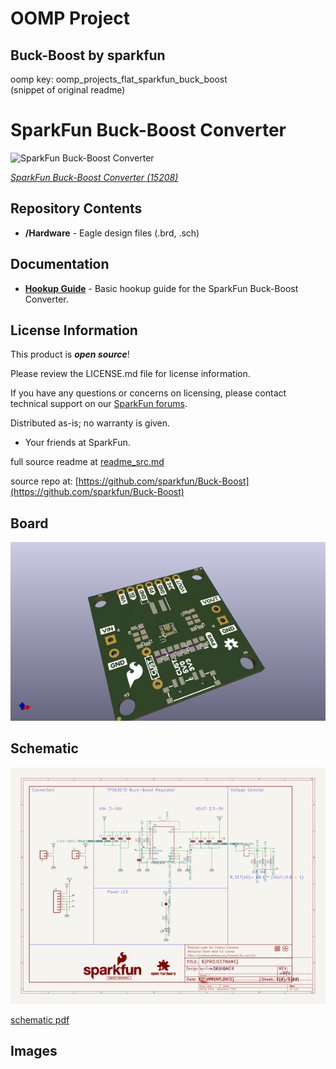# OOMP Project  
## Buck-Boost  by sparkfun  
  
oomp key: oomp_projects_flat_sparkfun_buck_boost  
(snippet of original readme)  
  
SparkFun Buck-Boost Converter  
========================================  
  
![SparkFun Buck-Boost Converter](https://cdn.sparkfun.com/assets/learn_tutorials/8/9/5/15208-SparkFun_Buck-Boost_Converter-01.jpg)  
  
[*SparkFun Buck-Boost Converter (15208)*](https://www.sparkfun.com/products/15208)  
  
<Basic description of the part.>  
  
Repository Contents  
-------------------  
  
* **/Hardware** - Eagle design files (.brd, .sch)  
  
Documentation  
--------------  
* **[Hookup Guide](https://learn.sparkfun.com/tutorials/buck-boost-hookup-guide)** - Basic hookup guide for the SparkFun Buck-Boost Converter.  
  
License Information  
-------------------  
  
This product is _**open source**_!  
  
Please review the LICENSE.md file for license information.  
  
If you have any questions or concerns on licensing, please contact technical support on our [SparkFun forums](https://forum.sparkfun.com/viewforum.php?f=152).  
  
Distributed as-is; no warranty is given.  
  
- Your friends at SparkFun.  
  
_<COLLABORATION CREDIT>_  
  
  full source readme at [readme_src.md](readme_src.md)  
  
source repo at: [https://github.com/sparkfun/Buck-Boost](https://github.com/sparkfun/Buck-Boost)  
## Board  
  
[![working_3d.png](working_3d_600.png)](working_3d.png)  
## Schematic  
  
[![working_schematic.png](working_schematic_600.png)](working_schematic.png)  
  
[schematic pdf](working_schematic.pdf)  
## Images  
